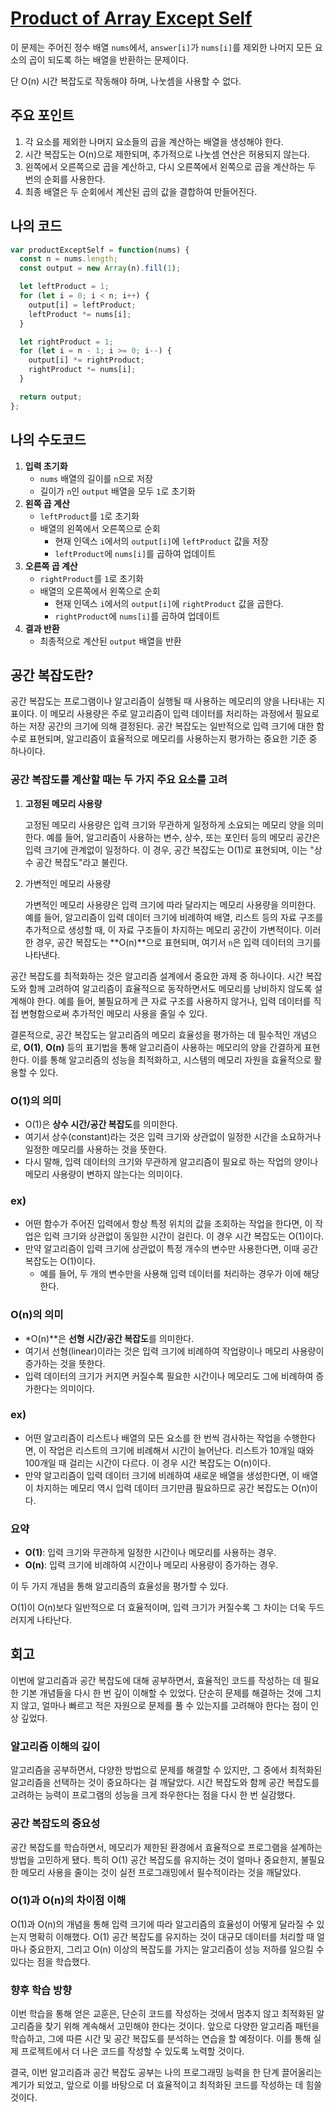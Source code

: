 # [Product of Array Except Self](https://leetcode.com/problems/product-of-array-except-self/)
이 문제는 주어진 정수 배열 `nums`에서, `answer[i]`가 `nums[i]`를 제외한 나머지 모든 요소의 곱이 되도록 하는 배열을 반환하는 문제이다.

단 O(n) 시간 복잡도로 작동해야 하며, 나눗셈을 사용할 수 없다.

## 주요 포인트

1. 각 요소를 제외한 나머지 요소들의 곱을 계산하는 배열을 생성해야 한다.
2. 시간 복잡도는 O(n)으로 제한되며, 추가적으로 나눗셈 연산은 허용되지 않는다.
3. 왼쪽에서 오른쪽으로 곱을 계산하고, 다시 오른쪽에서 왼쪽으로 곱을 계산하는 두 번의 순회를 사용한다.
4. 최종 배열은 두 순회에서 계산된 곱의 값을 결합하여 만들어진다.

## 나의 코드

```jsx
var productExceptSelf = function(nums) {
  const n = nums.length;
  const output = new Array(n).fill(1);

  let leftProduct = 1;
  for (let i = 0; i < n; i++) {
    output[i] = leftProduct;
    leftProduct *= nums[i];
  }

  let rightProduct = 1;
  for (let i = n - 1; i >= 0; i--) {
    output[i] *= rightProduct;
    rightProduct *= nums[i];
  }

  return output;
};
```

## 나의 수도코드

1. **입력 초기화**
    - `nums` 배열의 길이를 `n`으로 저장
    - 길이가 `n`인 `output` 배열을 모두 `1`로 초기화
2. **왼쪽 곱 계산**
    - `leftProduct`를 `1`로 초기화
    - 배열의 왼쪽에서 오른쪽으로 순회
        - 현재 인덱스 `i`에서의 `output[i]`에 `leftProduct` 값을 저장
        - `leftProduct`에 `nums[i]`를 곱하여 업데이트
3. **오른쪽 곱 계산**
    - `rightProduct`를 `1`로 초기화
    - 배열의 오른쪽에서 왼쪽으로 순회
        - 현재 인덱스 `i`에서의 `output[i]`에 `rightProduct` 값을 곱한다.
        - `rightProduct`에 `nums[i]`를 곱하여 업데이트
4. **결과 반환**
    - 최종적으로 계산된 `output` 배열을 반환

## 공간 복잡도란?

공간 복잡도는 프로그램이나 알고리즘이 실행될 때 사용하는 메모리의 양을 나타내는 지표이다. 이 메모리 사용량은 주로 알고리즘이 입력 데이터를 처리하는 과정에서 필요로 하는 저장 공간의 크기에 의해 결정된다. 공간 복잡도는 일반적으로 입력 크기에 대한 함수로 표현되며, 알고리즘이 효율적으로 메모리를 사용하는지 평가하는 중요한 기준 중 하나이다.

### 공간 복잡도를 계산할 때는 두 가지 주요 요소를 고려

1. **고정된 메모리 사용량**
    
    고정된 메모리 사용량은 입력 크기와 무관하게 일정하게 소요되는 메모리 양을 의미한다. 예를 들어, 알고리즘이 사용하는 변수, 상수, 또는 포인터 등의 메모리 공간은 입력 크기에 관계없이 일정하다. 이 경우, 공간 복잡도는 O(1)로 표현되며, 이는 "상수 공간 복잡도"라고 불린다.
    
2. 가변적인 메모리 사용량
    
    가변적인 메모리 사용량은 입력 크기에 따라 달라지는 메모리 사용량을 의미한다. 예를 들어, 알고리즘이 입력 데이터 크기에 비례하여 배열, 리스트 등의 자료 구조를 추가적으로 생성할 때, 이 자료 구조들이 차지하는 메모리 공간이 가변적이다. 이러한 경우, 공간 복잡도는 **O(n)**으로 표현되며, 여기서 `n`은 입력 데이터의 크기를 나타낸다.
    

공간 복잡도를 최적화하는 것은 알고리즘 설계에서 중요한 과제 중 하나이다. 시간 복잡도와 함께 고려하여 알고리즘이 효율적으로 동작하면서도 메모리를 낭비하지 않도록 설계해야 한다. 예를 들어, 불필요하게 큰 자료 구조를 사용하지 않거나, 입력 데이터를 직접 변형함으로써 추가적인 메모리 사용을 줄일 수 있다.

결론적으로, 공간 복잡도는 알고리즘의 메모리 효율성을 평가하는 데 필수적인 개념으로, **O(1)**, **O(n)** 등의 표기법을 통해 알고리즘이 사용하는 메모리의 양을 간결하게 표현한다. 이를 통해 알고리즘의 성능을 최적화하고, 시스템의 메모리 자원을 효율적으로 활용할 수 있다.

### O(1)의 의미

- O(1)은 **상수 시간/공간 복잡도**를 의미한다.
- 여기서 상수(constant)라는 것은 입력 크기와 상관없이 일정한 시간을 소요하거나 일정한 메모리를 사용하는 것을 뜻한다.
- 다시 말해, 입력 데이터의 크기와 무관하게 알고리즘이 필요로 하는 작업의 양이나 메모리 사용량이 변하지 않는다는 의미이다.

### ex)

- 어떤 함수가 주어진 입력에서 항상 특정 위치의 값을 조회하는 작업을 한다면, 이 작업은 입력 크기와 상관없이 동일한 시간이 걸린다. 이 경우 시간 복잡도는 O(1)이다.
- 만약 알고리즘이 입력 크기에 상관없이 특정 개수의 변수만 사용한다면, 이때 공간 복잡도는 O(1)이다.
    - 예를 들어, 두 개의 변수만을 사용해 입력 데이터를 처리하는 경우가 이에 해당한다.

### O(n)의 의미

- *O(n)**은 **선형 시간/공간 복잡도**를 의미한다.
- 여기서 선형(linear)이라는 것은 입력 크기에 비례하여 작업량이나 메모리 사용량이 증가하는 것을 뜻한다.
- 입력 데이터의 크기가 커지면 커질수록 필요한 시간이나 메모리도 그에 비례하여 증가한다는 의미이다.

### ex)

- 어떤 알고리즘이 리스트나 배열의 모든 요소를 한 번씩 검사하는 작업을 수행한다면, 이 작업은 리스트의 크기에 비례해서 시간이 늘어난다. 리스트가 10개일 때와 100개일 때 걸리는 시간이 다르다. 이 경우 시간 복잡도는 O(n)이다.
- 만약 알고리즘이 입력 데이터 크기에 비례하여 새로운 배열을 생성한다면, 이 배열이 차지하는 메모리 역시 입력 데이터 크기만큼 필요하므로 공간 복잡도는 O(n)이다.

### 요약

- **O(1)**: 입력 크기와 무관하게 일정한 시간이나 메모리를 사용하는 경우.
- **O(n)**: 입력 크기에 비례하여 시간이나 메모리 사용량이 증가하는 경우.

이 두 가지 개념을 통해 알고리즘의 효율성을 평가할 수 있다.

O(1)이 O(n)보다 일반적으로 더 효율적이며, 입력 크기가 커질수록 그 차이는 더욱 두드러지게 나타난다.

## 회고

이번에 알고리즘과 공간 복잡도에 대해 공부하면서, 효율적인 코드를 작성하는 데 필요한 기본 개념들을 다시 한 번 깊이 이해할 수 있었다. 단순히 문제를 해결하는 것에 그치지 않고, 얼마나 빠르고 적은 자원으로 문제를 풀 수 있는지를 고려해야 한다는 점이 인상 깊었다.

### 알고리즘 이해의 깊이

알고리즘을 공부하면서, 다양한 방법으로 문제를 해결할 수 있지만, 그 중에서 최적화된 알고리즘을 선택하는 것이 중요하다는 걸 깨달았다. 시간 복잡도와 함께 공간 복잡도를 고려하는 능력이 프로그램의 성능을 크게 좌우한다는 점을 다시 한 번 실감했다.

### 공간 복잡도의 중요성

공간 복잡도를 학습하면서, 메모리가 제한된 환경에서 효율적으로 프로그램을 설계하는 방법을 고민하게 됐다. 특히 O(1) 공간 복잡도를 유지하는 것이 얼마나 중요한지, 불필요한 메모리 사용을 줄이는 것이 실전 프로그래밍에서 필수적이라는 것을 깨달았다.

### O(1)과 O(n)의 차이점 이해

O(1)과 O(n)의 개념을 통해 입력 크기에 따라 알고리즘의 효율성이 어떻게 달라질 수 있는지 명확히 이해했다. O(1) 공간 복잡도를 유지하는 것이 대규모 데이터를 처리할 때 얼마나 중요한지, 그리고 O(n) 이상의 복잡도를 가지는 알고리즘이 성능 저하를 일으킬 수 있다는 점을 학습했다.

### 향후 학습 방향

이번 학습을 통해 얻은 교훈은, 단순히 코드를 작성하는 것에서 멈추지 않고 최적화된 알고리즘을 찾기 위해 계속해서 고민해야 한다는 것이다. 앞으로 다양한 알고리즘 패턴을 학습하고, 그에 따른 시간 및 공간 복잡도를 분석하는 연습을 할 예정이다. 이를 통해 실제 프로젝트에서 더 나은 코드를 작성할 수 있도록 노력할 것이다.

결국, 이번 알고리즘과 공간 복잡도 공부는 나의 프로그래밍 능력을 한 단계 끌어올리는 계기가 되었고, 앞으로 이를 바탕으로 더 효율적이고 최적화된 코드를 작성하는 데 힘쓸 것이다.
